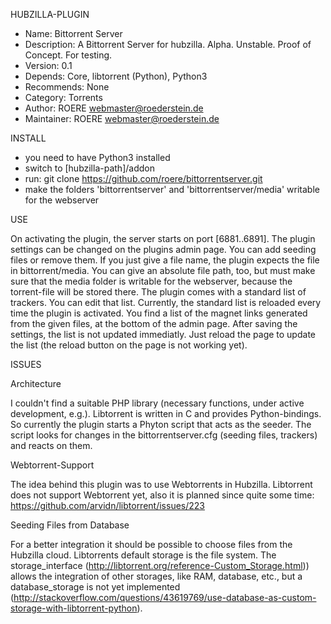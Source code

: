 HUBZILLA-PLUGIN
 * Name: Bittorrent Server
 * Description: A Bittorrent Server for hubzilla. Alpha. Unstable. Proof of Concept. For testing.
 * Version: 0.1
 * Depends: Core, libtorrent (Python), Python3
 * Recommends: None
 * Category: Torrents
 * Author: ROERE <webmaster@roederstein.de>
 * Maintainer: ROERE <webmaster@roederstein.de>


INSTALL
 - you need to have Python3 installed 
 - switch to [hubzilla-path]/addon
 - run: git clone https://github.com/roere/bittorrentserver.git
 - make the folders 'bittorrentserver' and 'bittorrentserver/media' writable for the webserver

USE

On activating the plugin, the server starts on port [6881..6891].
The plugin settings can be changed on the plugins admin page. You can add seeding files or remove them. If you just give a file name, the plugin expects the file in bittorrent/media. You can give an absolute file path, too, but must make sure that the media folder is writable for the webserver, because the torrent-file will be stored there.
The plugin comes with a standard list of trackers. You can edit that list. Currently, the standard list is reloaded every time the plugin is activated.
You find a list of the magnet links generated from the given files, at the bottom of the admin page. After saving the settings, the list is not updated immediatly. Just reload the page to update the list (the reload button on the page is not working yet).

ISSUES

Architecture

I couldn't find a suitable PHP library (necessary functions, under active development, e.g.). Libtorrent is written in C and provides Python-bindings. So currently the plugin starts a Phyton script that acts as the seeder. The script looks for changes in the bittorrentserver.cfg (seeding files, trackers) and reacts on them. 

Webtorrent-Support

The idea behind this plugin was to use Webtorrents in Hubzilla. Libtorrent does not support Webtorrent yet, also it is planned since quite some time: https://github.com/arvidn/libtorrent/issues/223

Seeding Files from Database

For a better integration it should be possible to choose files from the Hubzilla cloud. Libtorrents default storage is the file system. The storage_interface (http://libtorrent.org/reference-Custom_Storage.html)) allows the integration of other storages, like RAM, database, etc., but a database_storage is not yet implemented (http://stackoverflow.com/questions/43619769/use-database-as-custom-storage-with-libtorrent-python).  
